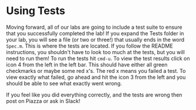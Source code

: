 # Using Tests

Moving forward, all of our labs are going to include a test suite to ensure that you successfully completed the lab! If you expand the Tests folder in your lab, you will see a file (or two or three!) that usually ends in the word `Spec.m`. This is where the tests are located. If you follow the README instructions, you shouldn't have to look too much at the tests, but you will need to run them! To run the tests hit `cmd-u`. To view the test results click on icon 4 from the left in the left bar. This should have either all green checkmarks or maybe some red x's. The red x means you failed a test. To view exactly what failed, go ahead and hit the icon 3 from the left and you should be able to see what exactly went wrong.

If you feel like you did everything correctly, and the tests are wrong then post on Piazza or ask in Slack!
